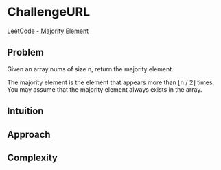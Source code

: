 # ChallengeURL
[LeetCode - Majority Element](https://leetcode.com/problems/majority-element/description/?envType=study-plan-v2&envId=top-interview-150)

## Problem
Given an array nums of size n, return the majority element.

The majority element is the element that appears more than ⌊n / 2⌋ times. You may assume that the majority element always exists in the array.

## Intuition

## Approach

## Complexity
